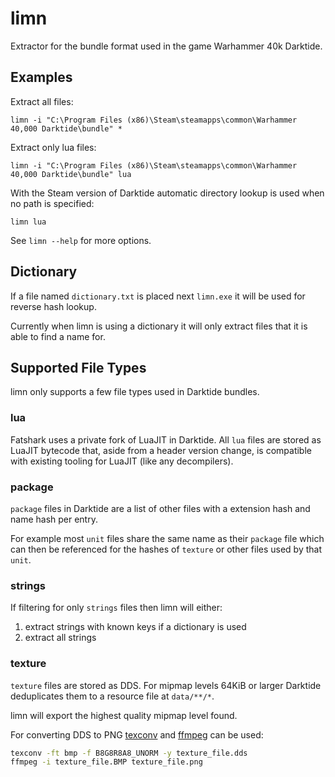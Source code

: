 limn
=====

Extractor for the bundle format used in the game Warhammer 40k Darktide.

## Examples

Extract all files:
```
limn -i "C:\Program Files (x86)\Steam\steamapps\common\Warhammer 40,000 Darktide\bundle" *
```

Extract only lua files:
```
limn -i "C:\Program Files (x86)\Steam\steamapps\common\Warhammer 40,000 Darktide\bundle" lua
```

With the Steam version of Darktide automatic directory lookup is used when no path is specified:
```
limn lua
```

See `limn --help` for more options.

## Dictionary

If a file named `dictionary.txt` is placed next `limn.exe` it will be used for reverse hash lookup.

Currently when limn is using a dictionary it will only extract files that it is able to find a name for.

## Supported File Types

limn only supports a few file types used in Darktide bundles.

### lua

Fatshark uses a private fork of LuaJIT in Darktide. All `lua` files are stored as LuaJIT bytecode that, aside from a header version change, is compatible with existing tooling for LuaJIT (like any decompilers).

### package

`package` files in Darktide are a list of other files with a extension hash and name hash per entry.

For example most `unit` files share the same name as their `package` file which can then be referenced for the hashes of `texture` or other files used by that `unit`.

### strings

If filtering for only `strings` files then limn will either:
1. extract strings with known keys if a dictionary is used
2. extract all strings

### texture

`texture` files are stored as DDS. For mipmap levels 64KiB or larger Darktide deduplicates them to a resource file at `data/**/*`.

limn will export the highest quality mipmap level found.

For converting DDS to PNG [texconv](https://github.com/Microsoft/DirectXTex/wiki/Texconv) and [ffmpeg](https://ffmpeg.org/) can be used:
```bash
texconv -ft bmp -f B8G8R8A8_UNORM -y texture_file.dds
ffmpeg -i texture_file.BMP texture_file.png
```